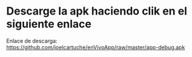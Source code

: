 # Descarge la apk haciendo clik en el siguiente enlace
Enlace de descarga: https://github.com/joelcartuche/enVivoApp/raw/master/app-debug.apk
